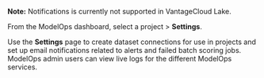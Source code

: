 **Note:** Notifications is currently not supported in VantageCloud Lake.

From the ModelOps dashboard, select a project > **Settings**.

Use the **Settings** page to create dataset connections for use in projects and set up email notifications related to alerts and failed batch scoring jobs. ModelOps admin users can view live logs for the different ModelOps services.

